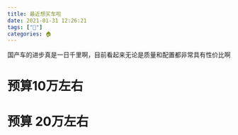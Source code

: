 ```yaml
---
title: 最近想买车啦
date: 2021-01-31 12:26:21
tags: ["🚗"]
categories: 🏠 
---
```


国产车的进步真是一日千里啊，目前看起来无论是质量和配置都非常具有性价比啊

<!-- more -->

# 预算10万左右

# 预算 20万左右
